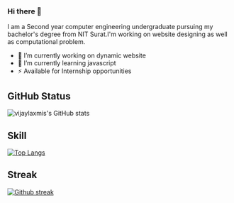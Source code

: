 ### Hi there 👋

I am a Second year computer engineering undergraduate pursuing my bachelor's degree from NIT Surat.I'm working on website designing as well as computational problem.

- 🔭 I’m currently working on dynamic website 
- 🌱 I’m currently learning javascript
- ⚡ Available for Internship opportunities
 
 ## GitHub Status
![vijaylaxmis's GitHub stats](https://github-readme-stats.vercel.app/api?username=vijaylaxmi26&show_icons=true&theme=vue)

## Skill
 [![Top Langs](https://github-readme-stats.vercel.app/api/top-langs/?username=vijaylaxmi26&layout=compact)](https://github.com/vijaylaxmi26)

## Streak
[![Github streak](https://github-readme-streak-stats.herokuapp.com/?user=vijaylaxmi26&theme=blue-green)](https://github.com/vijaylaxmi26/github-readme-streak-stats)

 
